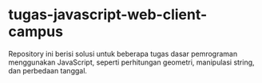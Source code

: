 # tugas-javascript-web-client-campus
Repository ini berisi solusi untuk beberapa tugas dasar pemrograman menggunakan JavaScript, seperti perhitungan geometri, manipulasi string, dan perbedaan tanggal.
